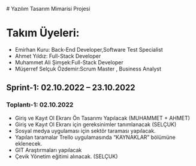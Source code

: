 
﻿# Yazılım Tasarım Mimarisi Projesi
# Takım Üyeleri:
* Emirhan Kuru: Back-End Developer,Software Test Specialist
* Ahmet Yıldız: Full-Stack Developer
* Muhammet Ali Şimşek:Full-Stack Developer
* Müşerref Selçuk Özdemir:Scrum Master , Business Analyst
## Sprint-1: 02.10.2022 – 23.10.2022


### Toplantı-1: 02.10.2022

* Giriş ve Kayıt Ol Ekranı Ön Tasarımı Yapılacak (MUHAMMET + AHMET)
* Giriş ve Kayıt Ol Ekranı için gereksinimler tanımlanacak (SELÇUK)
* Sosyal medya uygulaması için sektör taraması yapılacak.
* Yapılan taramalar Trello uygulamasında “KAYNAKLAR” bölümüne eklenecek. 		
* GIT Araştırmaları yapılacak
* Çevik Yönetim eğitimi alınacak. (SELÇUK)





